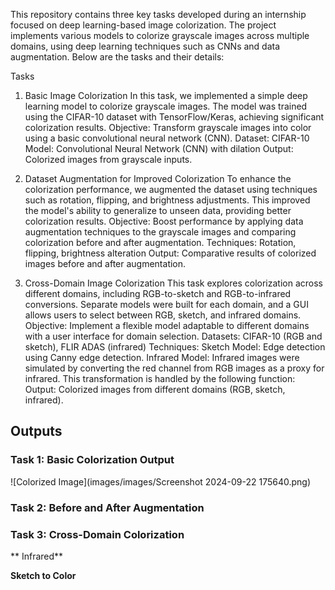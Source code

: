 This repository contains three key tasks developed during an internship focused on deep learning-based image colorization. The project implements various models to colorize grayscale images across multiple domains, using deep learning techniques such as CNNs and data augmentation. Below are the tasks and their details:

Tasks
1. Basic Image Colorization
In this task, we implemented a simple deep learning model to colorize grayscale images. The model was trained using the CIFAR-10 dataset with TensorFlow/Keras, achieving significant colorization results.
Objective: Transform grayscale images into color using a basic convolutional neural network (CNN).
Dataset: CIFAR-10
Model: Convolutional Neural Network (CNN) with dilation
Output: Colorized images from grayscale inputs.

2. Dataset Augmentation for Improved Colorization
To enhance the colorization performance, we augmented the dataset using techniques such as rotation, flipping, and brightness adjustments. This improved the model's ability to generalize to unseen data, providing better colorization results.
Objective: Boost performance by applying data augmentation techniques to the grayscale images and comparing colorization before and after augmentation.
Techniques: Rotation, flipping, brightness alteration
Output: Comparative results of colorized images before and after augmentation.

3. Cross-Domain Image Colorization
This task explores colorization across different domains, including RGB-to-sketch and RGB-to-infrared conversions. Separate models were built for each domain, and a GUI allows users to select between RGB, sketch, and infrared domains.
Objective: Implement a flexible model adaptable to different domains with a user interface for domain selection.
Datasets: CIFAR-10 (RGB and sketch), FLIR ADAS (infrared)
Techniques:
Sketch Model: Edge detection using Canny edge detection.
Infrared Model: Infrared images were simulated by converting the red channel from RGB images as a proxy for infrared. This transformation is handled by the following function:
Output: Colorized images from different domains (RGB, sketch, infrared).


## Outputs

### Task 1: Basic Colorization Output

![Colorized Image](images/images/Screenshot 2024-09-22 175640.png)


### Task 2: Before and After Augmentation



### Task 3: Cross-Domain Colorization

** Infrared**  


**Sketch to Color**  

